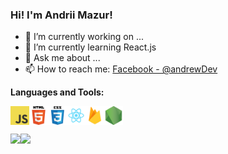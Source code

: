 ### Hi! I'm Andrii Mazur!

- 🔭 I’m currently working on ...
- 🌱 I’m currently learning React.js
- 💬 Ask me about ...
- 📫 How to reach me: [Facebook - @andrewDev](https://www.facebook.com/profile.php?id=100013643197204)

<strong><p>Languages and Tools:</p></strong> 
<p style="display: flex !important;>           
<img height="30" src="https://raw.githubusercontent.com/github/explore/80688e429a7d4ef2fca1e82350fe8e3517d3494d/topics/javascript/javascript.png" />        
<img height="30" src="https://raw.githubusercontent.com/github/explore/80688e429a7d4ef2fca1e82350fe8e3517d3494d/topics/javascript/javascript.png" />          
<img height="30" src="https://raw.githubusercontent.com/github/explore/80688e429a7d4ef2fca1e82350fe8e3517d3494d/topics/html/html.png" />
<img height="30" src="https://raw.githubusercontent.com/github/explore/80688e429a7d4ef2fca1e82350fe8e3517d3494d/topics/css/css.png" />
<img height="30" src="https://raw.githubusercontent.com/github/explore/80688e429a7d4ef2fca1e82350fe8e3517d3494d/topics/react/react.png" />
<img height="30" src="https://raw.githubusercontent.com/github/explore/80688e429a7d4ef2fca1e82350fe8e3517d3494d/topics/firebase/firebase.png" /> 
<img height="30" src="https://raw.githubusercontent.com/github/explore/80688e429a7d4ef2fca1e82350fe8e3517d3494d/topics/nodejs/nodejs.png" />                                                                                                                                             
</p>

<div style="display: flex !important;">
  <img src="https://github-readme-stats.vercel.app/api?username=andrewDev451&show_icons=true&theme=radical" />
  <img width="286" src="https://github-readme-stats.vercel.app/api/top-langs/?username=andrewDev451&show_icons=true&theme=radical" />
</div>

